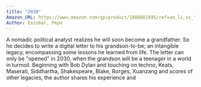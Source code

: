```yaml
---
title: "2030"
Amazon_URL: https://www.amazon.com/gp/product/1608881695/ref=as_li_ss_tl?ie=UTF8&linkCode=ll1&tag=internetbo00a-20
Author: Escobar, Pepe
---
```

<p>A nomadic political analyst realizes he will soon become a grandfather. So he decides to write a digital letter to his grandson-to-be; an intangible legacy, encompassing some lessons he learned from life. The letter can only be &quot;opened&quot; in 2030, when the grandson will be a teenager in a world in turmoil. Beginning with Bob Dylan and touching on techno, Keats, Maserati, Siddhartha, Shakespeare, Blake, Borges, Xuanzang and scores of other legacies, the author shares his experience and